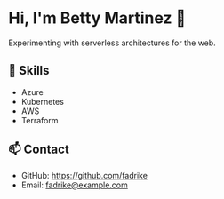 # Hi, I'm Betty Martinez 👋

Experimenting with serverless architectures for the web.

## 🚀 Skills
- Azure
- Kubernetes
- AWS
- Terraform

## 📫 Contact
- GitHub: https://github.com/fadrike
- Email: fadrike@example.com
